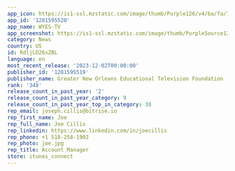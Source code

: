 ```yaml
---
app_icon: https://is1-ssl.mzstatic.com/image/thumb/Purple126/v4/ba/fa/79/bafa7916-58b0-5c7a-8e4f-859336aee88f/AppIcon-0-0-1x_U007emarketing-0-4-85-220.png/1024x1024bb.png
app_id: '1281595520'
app_name: WYES-TV
app_screenshot: https://is1-ssl.mzstatic.com/image/thumb/PurpleSource122/v4/10/6e/bd/106ebd0f-3c4d-e8c4-5b6e-8d81a954a693/dbe2866c-8176-4c2c-a93f-baa1a80d6af9_Simulator_Screen_Shot_-_iPhone_12_Pro_Max_-_2022-09-22_at_18.31.19.png/1284x2778bb.png
category: News
country: US
id: RdljLD26sZBL
language: en
most_recent_release: '2023-12-02T00:00:00'
publisher_id: '1281595519'
publisher_name: Greater New Orleans Educational Television Foundation
rank: '348'
release_count_in_past_year: '2'
release_count_in_past_year_category: 9
release_count_in_past_year_top_in_category: 38
rep_email: joseph.cillis@bitrise.io
rep_first_name: Joe
rep_full_name: Joe Cillis
rep_linkedin: https://www.linkedin.com/in/joecillis
rep_phone: +1 518-258-1902
rep_photo: joe.jpg
rep_title: Account Manager
store: itunes_connect
---
```

